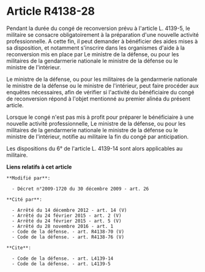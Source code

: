 # Article R4138-28

Pendant la durée du congé de reconversion prévu à l'article L. 4139-5, le militaire se consacre obligatoirement à la
préparation d'une nouvelle activité professionnelle. A cette fin, il peut demander à bénéficier des aides mises à sa
disposition, et notamment s'inscrire dans les organismes d'aide à la reconversion mis en place par Le ministre de la défense,
ou pour les militaires de la gendarmerie nationale le ministre de la défense ou le ministre de l'intérieur.

Le ministre de la défense, ou pour les militaires de la gendarmerie nationale le ministre de la défense ou le ministre de
l'intérieur, peut faire procéder aux enquêtes nécessaires, afin de vérifier si l'activité du bénéficiaire du congé de
reconversion répond à l'objet mentionné au premier alinéa du présent article. 

Lorsque le congé n'est pas mis à profit pour préparer le bénéficiaire à une nouvelle activité professionnelle, Le ministre de
la défense, ou pour les militaires de la gendarmerie nationale le ministre de la défense ou le ministre de l'intérieur,
notifie au militaire la fin du congé par anticipation. 

Les dispositions du 6° de l'article L. 4139-14 sont alors applicables au militaire.

**Liens relatifs à cet article**

	**Modifié par**:

	  - Décret n°2009-1720 du 30 décembre 2009 - art. 26

	**Cité par**:

	  - Arrêté du 14 décembre 2012 - art. 14 (V)
	  - Arrêté du 24 février 2015 - art. 2 (V)
	  - Arrêté du 24 février 2015 - art. 5 (V)
	  - Arrêté du 28 novembre 2016 - art. 1
	  - Code de la défense. - art. R4138-70 (V)
	  - Code de la défense. - art. R4138-76 (V)

	**Cite**:

	  - Code de la défense. - art. L4139-14
	  - Code de la défense. - art. L4139-5
